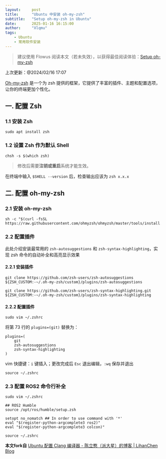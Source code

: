 ```yaml
---
layout:     post
title:      "Ubuntu 中安装 oh-my-zsh"
subtitle:   "Setup oh-my-zsh in Ubuntu"
date:       2025-01-16 16:15:00
author:     "Xlqmu"
tags:
    - Ubuntu
    - 常用软件安装
---
```


> 建议使用 Flowus 阅读本文（若未失效），以获得最佳阅读体验：[Setup oh-my-zsh](https://flowus.cn/lihanchen/share/250ffcde-d88f-4c99-a56d-bf49ac86e602?code=4PP1RS)

上次更新：@2024/02/16 17:07

[Oh-my-zsh](https://github.com/ohmyzsh/ohmyzsh) 是一个为 zsh 提供的框架，它提供了丰富的插件、主题和配置选项，让你的终端更加个性化。

## 一. 配置 Zsh

### 1.1 安装 Zsh

```Shell
sudo apt install zsh
```

### 1.2 设置 Zsh 作为默认 Shell

```Shell
chsh -s $(which zsh)
```

> 修改后需要**注销或重启**系统才能生效。

在终端中输入 `$SHELL --version` 后，检查输出应该为 `zsh x.x.x` 

## 二. 配置 oh-my-zsh

### 2.1 安装 oh-my-zsh

```Shell
sh -c "$(curl -fsSL https://raw.githubusercontent.com/ohmyzsh/ohmyzsh/master/tools/install.sh)"
```

### 2.2 配置插件

此处介绍安装最常用的 `zsh-autosuggestions` 和 `zsh-syntax-highlighting`，实现 zsh 命令的自动补全和高亮显示效果

#### 2.2.1 安装插件

```Shell
git clone https://github.com/zsh-users/zsh-autosuggestions ${ZSH_CUSTOM:-~/.oh-my-zsh/custom}/plugins/zsh-autosuggestions
```

```Shell
git clone https://github.com/zsh-users/zsh-syntax-highlighting.git ${ZSH_CUSTOM:-~/.oh-my-zsh/custom}/plugins/zsh-syntax-highlighting
```

#### 2.2.2 配置插件

```Shell
sudo vim ~/.zshrc
```

将第 73 行的 `plugins=(git)` 替换为：

```Shell
plugins=( 
    git
    zsh-autosuggestions
    zsh-syntax-highlighting
)
```

vim 快捷键：`i` 键插入；更改完成后 `Esc` 退出编辑，`:wq` 保存并退出

```Shell
source ~/.zshrc
```

### 2.3 配置 ROS2 命令行补全

```Shell
sudo vim ~/.zshrc
```

```Shell
## ROS2 Humble
source /opt/ros/humble/setup.zsh

setopt no_nomatch ## In order to use command with '*'
eval "$(register-python-argcomplete3 ros2)"
eval "$(register-python-argcomplete3 colcon)"
```

```Shell
source ~/.zshrc
```



**本文fork自** [Ubuntu 配置 Clang 编译器 - 陈立憨（派大星）的博客 | LihanChen Blog](https://lihanchen2004.github.io/2024/05/02/Setup-Clang-in-Ubuntu/)